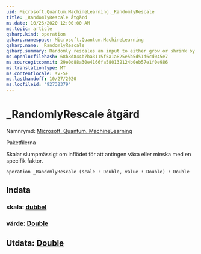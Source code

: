 ```yaml
---
uid: Microsoft.Quantum.MachineLearning._RandomlyRescale
title: _RandomlyRescale åtgärd
ms.date: 10/26/2020 12:00:00 AM
ms.topic: article
qsharp.kind: operation
qsharp.namespace: Microsoft.Quantum.MachineLearning
qsharp.name: _RandomlyRescale
qsharp.summary: Randomly rescales an input to either grow or shrink by a given factor.
ms.openlocfilehash: 68b8d844b7ba3115f5a1a825e5b5d51d6cd045e7
ms.sourcegitcommit: 29e0d88a30e4166fa580132124b0eb57e1f0e986
ms.translationtype: MT
ms.contentlocale: sv-SE
ms.lasthandoff: 10/27/2020
ms.locfileid: "92732379"
---
```

# <a name="_randomlyrescale-operation"></a>_RandomlyRescale åtgärd

Namnrymd: [Microsoft. Quantum. MachineLearning](xref:Microsoft.Quantum.MachineLearning)

Paketfilerna [](https://nuget.org/packages/)


Skalar slumpmässigt om inflödet för att antingen växa eller minska med en specifik faktor.

```qsharp
operation _RandomlyRescale (scale : Double, value : Double) : Double
```


## <a name="input"></a>Indata

### <a name="scale--double"></a>skala: [dubbel](xref:microsoft.quantum.lang-ref.double)




### <a name="value--double"></a>värde: [Double](xref:microsoft.quantum.lang-ref.double)





## <a name="output--double"></a>Utdata: [Double](xref:microsoft.quantum.lang-ref.double)


